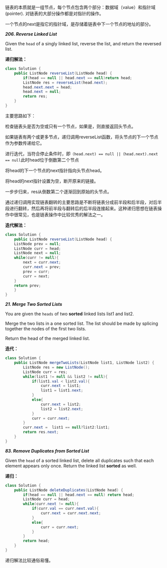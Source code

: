 链表的本质就是一组节点，每个节点包含两个部分：数据域（value）和指针域(pointer). 对链表的大部分操作都是对指针的操作。

一个节点的next是指它的指针域，是存储着链表中下一个节点的地址的部分。

***206. Reverse Linked List***

Given the ```head``` of a singly linked list, reverse the list, and return the reversed list.

**递归解法：**
```java
class Solution {
    public ListNode reverseList(ListNode head) {
        if(head == null || head.next == null)return head;
        ListNode res = reverseList(head.next);
        head.next.next = head;
        head.next = null;
        return res;
    }
}
```
主要思路如下：

检查链表头是否为空或只有一个节点，如果是，则直接返回头节点。

如果链表有两个或更多节点，递归调用reverseList函数，将头节点的下一个节点作为参数传递给它。

进行迭代，当符合停止条件时，即```（head.next) == null ||（head.next).next == null```此时head位于倒数第二个节点

将head的下一个节点的next指针指向头节点head。

将head的next指针设置为空，断开原来的链接。

一步步归来，res从倒数第二个逐渐回到原始的头节点。

通过递归调用实现链表翻转的主要思路是不断将链表分成前半段和后半段，对后半段进行翻转，然后再将前半段与翻转后的后半段连接起来。这种递归思想在链表操作中很常见，也是链表操作中比较优秀的解法之一。

**迭代解法：**
```java
class Solution {
    public ListNode reverseList(ListNode head) {
    ListNode prev = null;
    ListNode curr = head;
    ListNode next = null;
    while(curr != null){
        next = curr.next;
        curr.next = prev;
        prev = curr;
        curr = next;
    }
    return prev;
    }
}
```

***21. Merge Two Sorted Lists***

You are given the ```heads``` of two **sorted** linked lists list1 and list2.

Merge the two lists in a one sorted list. The list should be made by splicing together the nodes of the first two lists.

Return the head of the merged linked list.

**迭代：**
```java
class Solution {
    public ListNode mergeTwoLists(ListNode list1, ListNode list2) {
        ListNode res = new ListNode();
        ListNode curr = res;
        while(list1 != null && list2 != null){
            if(list1.val < list2.val){
                curr.next = list1;
                list1 = list1.next;
            }
            else{
                curr.next = list2;
                list2 = list2.next;
            }
            curr = curr.next;
        }
        curr.next =  list1 == null?list2:list1;
        return res.next;
    }
}
```

***83. Remove Duplicates from Sorted List***

Given the ```head``` of a sorted linked list, delete all duplicates such that each element appears only once. Return the linked list **sorted** as well.

**递归：**
```java
class Solution {
    public ListNode deleteDuplicates(ListNode head) {
        if(head == null || head.next == null) return head;
        ListNode curr = head;
        while(curr.next != null){
            if(curr.val == curr.next.val){
                curr.next = curr.next.next;
            }
            else{
                curr = curr.next;
            }
        }
        return head;
    }
}
```
递归解法比较通俗易懂。
